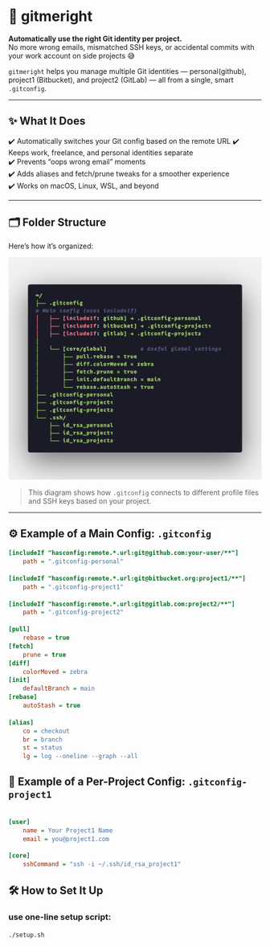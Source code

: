 # 🧠 gitmeright

**Automatically use the right Git identity per project.**  
No more wrong emails, mismatched SSH keys, or accidental commits with your work account on side projects 😅

`gitmeright` helps you manage multiple Git identities — personal(github), project1 (Bitbucket), and project2 (GitLab) — all from a single, smart `.gitconfig`.

---

## ✨ What It Does

✔️ Automatically switches your Git config based on the remote URL
✔️ Keeps work, freelance, and personal identities separate  
✔️ Prevents “oops wrong email” moments  
✔️ Adds aliases and fetch/prune tweaks for a smoother experience  
✔️ Works on macOS, Linux, WSL, and beyond

---

## 🗂️ Folder Structure

Here’s how it’s organized:

![Git config layout tree](structure.png)

> This diagram shows how `.gitconfig` connects to different profile files and SSH keys based on your project.

---

## ⚙️ Example of a Main Config: `.gitconfig`

```ini
[includeIf "hasconfig:remote.*.url:git@github.com:your-user/**"]
    path = ".gitconfig-personal"

[includeIf "hasconfig:remote.*.url:git@bitbucket.org:project1/**"]
    path = ".gitconfig-project1"

[includeIf "hasconfig:remote.*.url:git@gitlab.com:project2/**"]
    path = ".gitconfig-project2"

[pull]
    rebase = true
[fetch]
    prune = true
[diff]
    colorMoved = zebra
[init]
    defaultBranch = main
[rebase]
    autoStash = true

[alias]
    co = checkout
    br = branch
    st = status
    lg = log --oneline --graph --all
```

## 🔧 Example of a Per-Project Config: `.gitconfig-project1`

```ini

[user]
    name = Your Project1 Name
    email = you@project1.com

[core]
    sshCommand = "ssh -i ~/.ssh/id_rsa_project1"
```

## 🛠 How to Set It Up
### use one-line setup script:

```bash
./setup.sh
```
